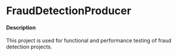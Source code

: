 # FraudDetectionProducer

#### Description
  This project is used for functional and performance testing of fraud detection projects.

